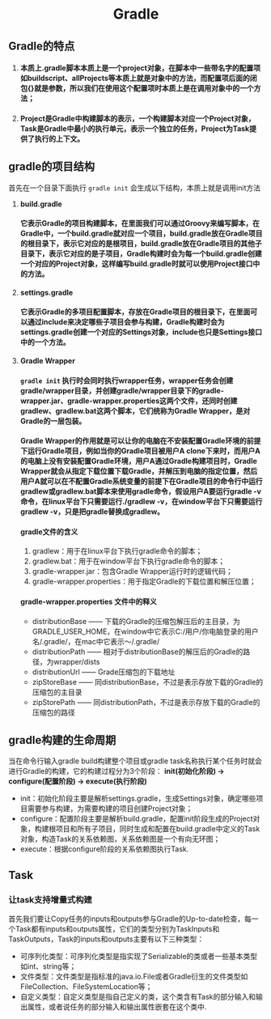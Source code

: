 # <center>Gradle</center>
## Gradle的特点
1. #### 本质上.gradle脚本本质上是一个project对象，在脚本中一些带名字的配置项如buildscript、allProjects等本质上就是对象中的方法，而配置项后面的闭包{}就是参数，所以我们在使用这个配置项时本质上是在调用对象中的一个方法；
2. #### Project是Gradle中构建脚本的表示，一个构建脚本对应一个Project对象，Task是Gradle中最小的执行单元，表示一个独立的任务，Project为Task提供了执行的上下文。
## gradle的项目结构
首先在一个目录下面执行 `gradle init` 会生成以下结构，本质上就是调用init方法
1. **build.gradle**
   #### 它表示Gradle的项目构建脚本，在里面我们可以通过Groovy来编写脚本，在Gradle中，一个build.gradle就对应一个项目，build.gradle放在Gradle项目的根目录下，表示它对应的是根项目，build.gradle放在Gradle项目的其他子目录下，表示它对应的是子项目，Gradle构建时会为每一个build.gradle创建一个对应的Project对象，这样编写build.gradle时就可以使用Project接口中的方法。
2. **settings.gradle**
   #### 它表示Gradle的多项目配置脚本，存放在Gradle项目的根目录下，在里面可以通过include来决定哪些子项目会参与构建，Gradle构建时会为settings.gradle创建一个对应的Settings对象，include也只是Settings接口中的一个方法。
3. **Gradle Wrapper**
   #### `gradle init` 执行时会同时执行wrapper任务，wrapper任务会创建gradle/wrapper目录，并创建gradle/wrapper目录下的gradle-wrapper.jar、gradle-wrapper.properties这两个文件，还同时创建gradlew、gradlew.bat这两个脚本，它们统称为Gradle Wrapper，是对Gradle的一层包装。

   #### Gradle Wrapper的作用就是可以让你的电脑在不安装配置Gradle环境的前提下运行Gradle项目，例如当你的Gradle项目被用户A clone下来时，而用户A的电脑上没有安装配置Gradle环境，用户A通过Gradle构建项目时，Gradle Wrapper就会从指定下载位置下载Gradle，并解压到电脑的指定位置，然后用户A就可以在不配置Gradle系统变量的前提下在Gradle项目的命令行中运行gradlew或gradlew.bat脚本来使用gradle命令，假设用户A要运行gradle -v命令，在linux平台下只需要运行./gradlew -v，在window平台下只需要运行gradlew -v，只是把gradle替换成gradlew。

   #### gradle文件的含义
   1. gradlew：用于在linux平台下执行gradle命令的脚本；
   2. gradlew.bat：用于在window平台下执行gradle命令的脚本；
   3. gradle-wrapper.jar：包含Gradle Wrapper运行时的逻辑代码；
   4. gradle-wrapper.properties：用于指定Gradle的下载位置和解压位置；
   
   #### gradle-wrapper.properties 文件中的释义
   - distributionBase —— 下载的Gradle的压缩包解压后的主目录，为GRADLE_USER_HOME，在window中它表示C:/用户/你电脑登录的用户名/.gradle/，在mac中它表示～/.gradle/
   - distributionPath —— 相对于distributionBase的解压后的Gradle的路径，为wrapper/dists
   - distributionUrl —— Grade压缩包的下载地址
   - zipStoreBase —— 同distributionBase，不过是表示存放下载的Gradle的压缩包的主目录
   - zipStorePath —— 同distributionPath，不过是表示存放下载的Gradle的压缩包的路径
## gradle构建的生命周期
当在命令行输入gradle build构建整个项目或gradle task名称执行某个任务时就会进行Gradle的构建，它的构建过程分为3个阶段：
**init(初始化阶段) -> configure(配置阶段) -> execute(执行阶段)**

- init：初始化阶段主要是解析settings.gradle，生成Settings对象，确定哪些项目需要参与构建，为需要构建的项目创建Project对象；
- configure：配置阶段主要是解析build.gradle，配置init阶段生成的Project对象，构建根项目和所有子项目，同时生成和配置在build.gradle中定义的Task对象，构造Task的关系依赖图，关系依赖图是一个有向无环图；
- execute：根据configure阶段的关系依赖图执行Task.

## Task
### 让task支持增量式构建
首先我们要让Copy任务的inputs和outputs参与Gradle的Up-to-date检查，每一个Task都有inputs和outputs属性，它们的类型分别为TaskInputs和TaskOutputs，Task的inputs和outputs主要有以下三种类型：

- 可序列化类型：可序列化类型是指实现了Serializable的类或者一些基本类型如int、string等；
- 文件类型：文件类型是指标准的java.io.File或者Gradle衍生的文件类型如FileCollection、FileSystemLocation等；
- 自定义类型：自定义类型是指自己定义的类，这个类含有Task的部分输入和输出属性，或者说任务的部分输入和输出属性嵌套在这个类中.


